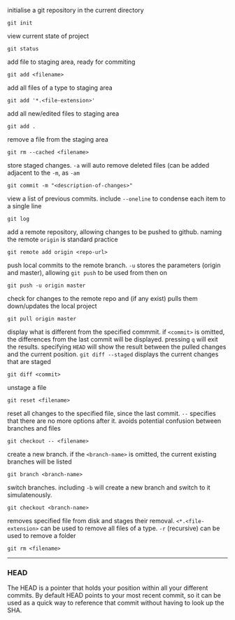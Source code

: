 initialise a git repository in the current directory
```
git init
```
view current state of project
```
git status
```
add file to staging area, ready for commiting
```
git add <filename>
```
add all files of a type to staging area
```
git add '*.<file-extension>'
```
add all new/edited files to staging area
```
git add .
```
remove a file from the staging area
```
git rm --cached <filename>
```
store staged changes. ```-a``` will auto remove deleted files (can be added adjacent to the ```-m```, as ```-am```
```
git commit -m "<description-of-changes>"
```
view a list of previous commits. include ```--oneline``` to condense each item to a single line
```
git log
```
add a remote repository, allowing changes to be pushed to github. naming the remote ```origin``` is standard practice
```
git remote add origin <repo-url>
```
push local commits to the remote branch. ```-u``` stores the parameters (origin and master), allowing ```git push``` to be used from then on
```
git push -u origin master
```
check for changes to the remote repo and (if any exist) pulls them down/updates the local project
```
git pull origin master
```
display what is different from the specified commmit. if ```<commit>``` is omitted, the differences from the last commit will be displayed. pressing ```q``` will exit the results. specifying ```HEAD``` will show the result between the pulled changes and the current position. ```git diff --staged``` displays the current changes that are staged
```
git diff <commit>
```
unstage a file
```
git reset <filename>
```
reset all changes to the specified file, since the last commit. ```--``` specifies that there are no more options after it. avoids potential confusion between branches and files
```
git checkout -- <filename>
```
create a new branch. if the ```<branch-name>``` is omitted, the current existing branches will be listed
```
git branch <branch-name>
```
switch branches. including ```-b``` will create a new branch and switch to it simulatenously.
```
git checkout <branch-name>
```
removes specified file from disk and stages their removal. ```<*.<file-extension>``` can be used to remove all files of a type. ```-r``` (recursive) can be used to remove a folder
```
git rm <filename>
```
___

### HEAD
The HEAD is a pointer that holds your position within all your different commits. By default HEAD points to your most recent commit, so it can be used as a quick way to reference that commit without having to look up the SHA.
